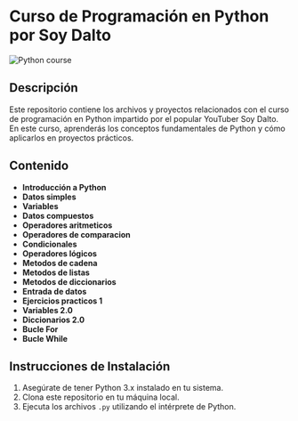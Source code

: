 # Curso de Programación en Python por Soy Dalto

![Python course](https://i.ytimg.com/vi/nKPbfIU442g/maxresdefault.jpg)

## Descripción

Este repositorio contiene los archivos y proyectos relacionados con el curso de programación en Python impartido por el popular YouTuber Soy Dalto. En este curso, aprenderás los conceptos fundamentales de Python y cómo aplicarlos en proyectos prácticos.

## Contenido

- **Introducción a Python**
- **Datos simples**
- **Variables**
- **Datos compuestos**
- **Operadores aritmeticos**
- **Operadores de comparacion**
- **Condicionales**
- **Operadores lógicos**
- **Metodos de cadena**
- **Metodos de listas**
- **Metodos de diccionarios**
- **Entrada de datos**
- **Ejercicios practicos 1**
- **Variables 2.0**
- **Diccionarios 2.0**
- **Bucle For**
- **Bucle While**

## Instrucciones de Instalación

1. Asegúrate de tener Python 3.x instalado en tu sistema.
2. Clona este repositorio en tu máquina local.
3. Ejecuta los archivos `.py` utilizando el intérprete de Python.
